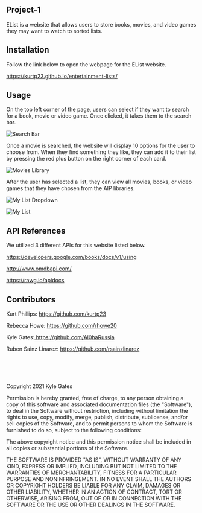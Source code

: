 ## Project-1

EList is a website that allows users to store books, movies, and video games they may want to watch to sorted lists.

## Installation

Follow the link below to open the webpage for the EList website.

<a href="https://kurtp23.github.io/entertainment-lists/"> https://kurtp23.github.io/entertainment-lists/ </a>

## Usage 

On the top left corner of the page, users can select if they want to search for a book, movie or video game. Once clicked, it takes them to the search bar.

![Search Bar](https://github.com/kurtp23/project-1/blob/readMe/readMePictures/Screen%20Shot%202021-01-04%20at%2012.22.57%20PM.png)

Once a movie is searched, the website will display 10 options for the user to choose from. When they find something they like, they can add it to their list by pressing the red plus button on the right corner of each card.

![Movies Library](https://github.com/kurtp23/entertainment-lists/blob/readMe/readMePictures/searched.%20movies.png) 

After the user has selected a list, they can view all movies, books, or video games that they have chosen from the AIP libraries.

![My List Dropdown](https://github.com/kurtp23/entertainment-lists/blob/readMe/readMePictures/go%20to%20movies%20library.png)

![My List](https://github.com/kurtp23/entertainment-lists/blob/readMe/readMePictures/movies%20added.png)

## API References

We utilized 3 different APIs for this website listed below.

<a href="https://developers.google.com/books/docs/v1/using"> https://developers.google.com/books/docs/v1/using </a>

<a href="http://www.omdbapi.com/"> http://www.omdbapi.com/ </a>

<a href="https://rawg.io/apidocs"> https://rawg.io/apidocs </a>

## Contributors

Kurt Phillips: <a href="https://github.com/kurtp23"> https://github.com/kurtp23 </a>

Rebecca Howe: <a href="https://github.com/rhowe20"> https://github.com/rhowe20 </a>

Kyle Gates:<a href ="https://github.com/Al0haRussia"> https://github.com/Al0haRussia </a>

Ruben Sainz Linarez: <a href="https://github.com/rsainzlinarez"> https://github.com/rsainzlinarez </a>

<br>
<br>
<br>
<br>
Copyright 2021 Kyle Gates

Permission is hereby granted, free of charge, to any person obtaining a copy of this software and associated documentation files (the "Software"), to deal in the Software without restriction, including without limitation the rights to use, copy, modify, merge, publish, distribute, sublicense, and/or sell copies of the Software, and to permit persons to whom the Software is furnished to do so, subject to the following conditions:

The above copyright notice and this permission notice shall be included in all copies or substantial portions of the Software.

THE SOFTWARE IS PROVIDED "AS IS", WITHOUT WARRANTY OF ANY KIND, EXPRESS OR IMPLIED, INCLUDING BUT NOT LIMITED TO THE WARRANTIES OF MERCHANTABILITY, FITNESS FOR A PARTICULAR PURPOSE AND NONINFRINGEMENT. IN NO EVENT SHALL THE AUTHORS OR COPYRIGHT HOLDERS BE LIABLE FOR ANY CLAIM, DAMAGES OR OTHER LIABILITY, WHETHER IN AN ACTION OF CONTRACT, TORT OR OTHERWISE, ARISING FROM, OUT OF OR IN CONNECTION WITH THE SOFTWARE OR THE USE OR OTHER DEALINGS IN THE SOFTWARE.
